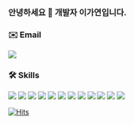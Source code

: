 <!-- ![header](https://capsule-render.vercel.app/api?type=waving&color=c7ecee&height=300&section=header&text=gayeon's%20github&fontSize=90&fontColor=ffffff&animation=twinkling) -->
<div>


###  안녕하세요 👋 개발자 이가연입니다. 

### ✉️ Email
<a href="mailto:gayeon4041@gmail.com" target="_blank"><img src="https://img.shields.io/badge/gayeon4041@gmail.com-d14836?style=flat-square&logo=Gmail&logoColor=white&link=mailto:gayeon4041@gmail.com"/></a>

### 🛠️ Skills

 <img src="https://img.shields.io/badge/-HTML-E34F26?style=flat&logo=HTML5&logoColor=white"/>
 <img src="https://img.shields.io/badge/-CSS-1572B6?style=flat&logo=CSS3&logoColor=white"/>
 <img src="https://img.shields.io/badge/-JavaScript-F7DF1E?style=flat&logo=JavaScript&logoColor=white"/>
 <img src="https://img.shields.io/badge/-TypeScript-3178C6?style=flat&logo=TypeScript&logoColor=white"/>
 <img src="https://img.shields.io/badge/-Lit-324FFF?style=flat&logo=Lit&logoColor=white"/> 
 <img src="https://img.shields.io/badge/-React-61DAFB?style=flat&logo=React&logoColor=white"/>
 <img src="https://img.shields.io/badge/-GraphQL-E10098?style=flat&logo=GraphQL&logoColor=white"/>
 <img src="https://img.shields.io/badge/-TypeORM-FE0803?style=flat&logo=TypeORM&logoColor=white"/>
 <img src="https://img.shields.io/badge/-postgresql-4169E1?style=flat&logo=postgresql&logoColor=white"/>
 <img src="https://img.shields.io/badge/-Redux-764ABC?style=flat&logo=Redux&logoColor=white"/>
 <img src="https://img.shields.io/badge/-ReactNative-61DAFB?style=flat&logo=React&logoColor=white"/>
 <img src="https://img.shields.io/badge/-node.js-5FA04E?style=flat&logo=nodedotjs&logoColor=white"/>
 
</div>











<div> 
  
  [![Hits](https://hits.seeyoufarm.com/api/count/incr/badge.svg?url=https%3A%2F%2Fgithub.com%2FAlpoxDev)](https://github.com/gayomii/gayomii)
  
</div>
<!--
**gayomii/gayomii** is a ✨ _special_ ✨ repository because its `README.md` (this file) appears on your GitHub profile.
Here are some ideas to get you started:
- 🔭 I’m currently working on ...
- 🌱 I’m currently learning ...
- 👯 I’m looking to collaborate on ...
- 🤔 I’m looking for help with ...
- 💬 Ask me about ...
- 📫 How to reach me: ...
- 😄 Pronouns: ...
- ⚡ Fun fact: ...
-->
